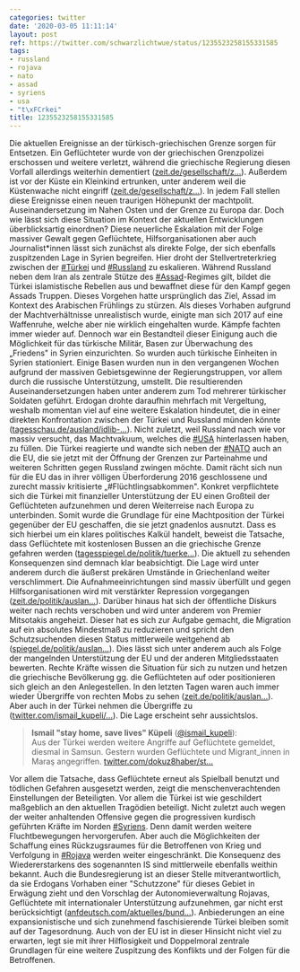 ```yaml
---
categories: twitter
date: '2020-03-05 11:11:14'
layout: post
ref: https://twitter.com/schwarzlichtwue/status/1235523258155331585
tags:
- russland
- rojava
- nato
- assad
- syriens
- usa
- "t\xFCrkei"
title: 1235523258155331585
---
```

Die aktuellen Ereignisse an der türkisch-griechischen Grenze sorgen für Entsetzen. Ein Geflüchteter wurde von der griechischen Grenzpolizei erschossen und weitere verletzt, während die griechische Regierung diesen Vorfall allerdings weiterhin dementiert ([zeit.de/gesellschaft/z…](https://www.zeit.de/gesellschaft/zeitgeschehen/2020-03/eu-grenze-fluechtlinge-griechenland-tuerkei)).
Außerdem ist vor der Küste ein Kleinkind ertrunken, unter anderem weil die Küstenwache nicht eingriff ([zeit.de/gesellschaft/z…](https://www.zeit.de/gesellschaft/zeitgeschehen/2020-03/griechische-kuestenwache-kleinkind-tod-schlauchboot)). In jedem Fall stellen diese Ereignisse einen neuen traurigen Höhepunkt der machtpolit. Auseinandersetzung im Nahen Osten und der Grenze zu Europa dar.
Doch wie lässt sich diese Situation im Kontext der aktuellen Entwicklungen überblicksartig einordnen?
Diese neuerliche Eskalation mit der Folge massiver Gewalt gegen Geflüchtete, Hilfsorganisationen aber auch Journalist\*innen lässt sich zunächst als direkte Folge, der sich ebenfalls zuspitzenden Lage in Syrien begreifen.
Hier droht der Stellvertreterkrieg zwischen der [#Türkei](/t/türkei) und [#Russland](/t/russland) zu eskalieren.
Während Russland neben dem Iran als zentrale Stütze des [#Assad](/t/assad)-Regimes gilt, bildet die Türkei islamistische Rebellen aus und bewaffnet diese für den Kampf gegen Assads Truppen. Dieses Vorgehen hatte ursprünglich das Ziel, Assad im Kontext des Arabischen Frühlings zu stürzen.
Als dieses Vorhaben aufgrund der Machtverhältnisse unrealistisch wurde, einigte man sich 2017 auf eine Waffenruhe, welche aber nie wirklich eingehalten wurde. Kämpfe fachten immer wieder auf.
Dennoch war ein Bestandteil dieser Einigung auch die Möglichkeit für das türkische Militär, Basen zur Überwachung des „Friedens" in Syrien einzurichten. So wurden auch türkische Einheiten in Syrien stationiert.
Einige Basen wurden nun in den vergangenen Wochen aufgrund der massiven Gebietsgewinne der Regierungstruppen, vor allem durch die russische Unterstützung, umstellt. Die resultierenden Auseinandersetzungen haben unter anderem zum Tod mehrerer türkischer Soldaten geführt.
Erdogan drohte daraufhin mehrfach mit Vergeltung, weshalb momentan viel auf eine weitere Eskalation hindeutet, die in einer direkten Konfrontation zwischen der Türkei und Russland münden könnte ([tagesschau.de/ausland/idlib-…](https://www.tagesschau.de/ausland/idlib-analyse-101.html)).
Nicht zuletzt, weil Russland nach wie vor massiv versucht, das Machtvakuum, welches die [#USA](/t/usa) hinterlassen haben, zu füllen.
Die Türkei reagierte und wandte sich neben der [#NATO](/t/nato) auch an die EU, die sie jetzt mit der Öffnung der Grenzen zur Parteinahme und weiteren Schritten gegen Russland zwingen möchte.
Damit rächt sich nun für die EU das in ihrer völligen Überforderung 2016 geschlossene und zurecht massiv kritisierte „#Flüchtlingsabkommen".
Konkret verpflichtete sich die Türkei mit finanzieller Unterstützung der EU einen Großteil der Geflüchteten aufzunehmen und deren Weiterreise nach Europa zu unterbinden.
Somit wurde die Grundlage für eine Machtposition der Türkei gegenüber der EU geschaffen, die sie jetzt gnadenlos ausnutzt.
Dass es sich hierbei um ein klares politisches Kalkül handelt, beweist die Tatsache, dass Geflüchtete mit kostenlosen Bussen an die griechische Grenze gefahren werden ([tagesspiegel.de/politik/tuerke…](https://www.tagesspiegel.de/politik/tuerkei-laesst-syrer-zur-eu-grenze-reisen-griechische-polizei-setzt-pfellerspray-gegen-fluechtlinge-ein/25592528.html)). Die aktuell zu sehenden Konsequenzen sind demnach klar beabsichtigt.
Die Lage wird unter anderem durch die äußerst prekären Umstände in Griechenland weiter verschlimmert. Die Aufnahmeeinrichtungen sind massiv überfüllt und gegen Hilfsorganisationen wird mit verstärkter Repression vorgegangen ([zeit.de/politik/auslan…](https://www.zeit.de/politik/ausland/2019-05/migration-fluechtlingslager-griechenland-tuerkei-familiennachzug-deutschland)).
Darüber hinaus hat sich der öffentliche Diskurs weiter nach rechts verschoben und wird unter anderem von Premier Mitsotakis angeheizt.
Dieser hat es sich zur Aufgabe gemacht, die Migration auf ein absolutes Mindestmaß zu reduzieren und spricht den Schutzsuchenden diesen Status mittlerweile weitgehend ab ([spiegel.de/politik/auslan…](https://www.spiegel.de/politik/ausland/griechenland-wie-die-griechen-auf-den-fluechtlingsandrang-reagieren-a-1290515.html)).
Dies lässt sich unter anderem auch als Folge der mangelnden Unterstützung der EU und der anderen Mitgliedsstaaten bewerten.
Rechte Kräfte wissen die Situation für sich zu nutzen und hetzen die griechische Bevölkerung gg. die Geflüchteten auf oder positionieren sich gleich an den Anlegestellen. In den letzten Tagen waren auch immer wieder Übergriffe von rechten Mobs zu sehen ([zeit.de/politik/auslan…](https://www.zeit.de/politik/ausland/2020-03/lesbos-griechenland-fluechtlinge-proteste-tuerkei-eu)).
Aber auch in der Türkei nehmen die Übergriffe zu ([twitter.com/ismail_kupeli/…](https://twitter.com/ismail_kupeli/status/1234372042436288513?s=09)). Die Lage erscheint sehr aussichtslos.
> <b>Ismail "stay home, save lives" Küpeli</b> ([@ismail_kupeli](https://twitter.com/ismail_kupeli)):  
>Aus der Türkei werden weitere Angriffe auf Geflüchtete gemeldet, diesmal in Samsun. Gestern wurden  Geflüchtete und Migrant_innen in Maraş angegriffen. [twitter.com/dokuz8haber/st…](https://twitter.com/dokuz8haber/status/1234369743634735104)  


Vor allem die Tatsache, dass Geflüchtete erneut als Spielball benutzt und tödlichen Gefahren ausgesetzt werden, zeigt die menschenverachtenden Einstellungen der Beteiligten. Vor allem die Türkei ist wie geschildert maßgeblich an den aktuellen Tragödien beteiligt.
Nicht zuletzt auch wegen der weiter anhaltenden Offensive gegen die progressiven kurdisch geführten Kräfte im Norden [#Syriens](/t/syriens). Denn damit werden weitere Fluchtbewegungen hervorgerufen.
Aber auch die Möglichkeiten der Schaffung eines Rückzugsraumes für die Betroffenen von Krieg und Verfolgung in [#Rojava](/t/rojava) werden weiter eingeschränkt. Die Konsequenz des Wiedererstarkens des sogenannten IS sind mittlerweile ebenfalls weithin bekannt.
Auch die Bundesregierung ist an dieser Stelle mitverantwortlich, da sie Erdogans Vorhaben einer "Schutzzone" für dieses Gebiet in Erwägung zieht und den Vorschlag der Autonomieverwaltung Rojavas, Geflüchtete mit internationaler Unterstützung aufzunehmen, gar nicht erst  berücksichtigt ([anfdeutsch.com/aktuelles/bund…](https://anfdeutsch.com/aktuelles/bundesregierung-bringt-erneut-sicherheitszone-ins-gespraech-17680)). Anbiederungen an eine expansionistische und sich zunehmend faschisierende Türkei bleiben somit auf der Tagesordnung.
Auch von der EU ist in dieser Hinsicht nicht viel zu erwarten, legt sie mit ihrer Hilflosigkeit und Doppelmoral zentrale Grundlagen für eine weitere Zuspitzung des Konflikts und der Folgen für die Betroffenen.